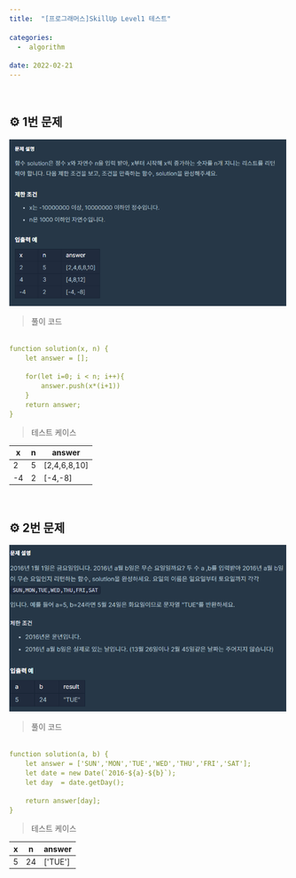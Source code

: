 ```yaml
---
title:  "[프로그래머스]SkillUp Level1 테스트" 

categories:
  -  algorithm
  
date: 2022-02-21
---
```

<br/>

## ⚙️ 1번 문제
<img src="/img/Algorithm/2022_02_21_1.PNG" style="width:500px; height:300px"/>

> 풀이 코드

```yaml

function solution(x, n) {
    let answer = [];

    for(let i=0; i < n; i++){
        answer.push(x*(i+1))
    }
    return answer;
}

```

> 테스트 케이스

|x|n|answer|
|------|---|---|
|2|5|[2,4,6,8,10]|
|-4|2|[-4,-8]|

<br/>

## ⚙️ 2번 문제
<img src="/img/Algorithm/2022_02_21_2.PNG" style="width:500px; height:300px"/>

> 풀이 코드

```yaml

function solution(a, b) {
    let answer = ['SUN','MON','TUE','WED','THU','FRI','SAT'];
    let date = new Date(`2016-${a}-${b}`);
    let day  = date.getDay();

    return answer[day];
}

```

> 테스트 케이스

|x|n|answer|
|------|---|---|
|5|24|['TUE']|
